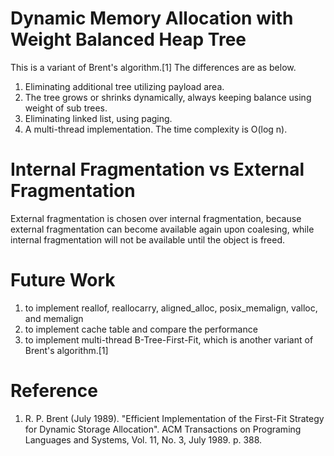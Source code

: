 # Dynamic Memory Allocation with Weight Balanced Heap Tree
This is a variant of Brent's algorithm.[1] The differences are as below.
1. Eliminating additional tree utilizing payload area.
2. The tree grows or shrinks dynamically, always keeping balance using weight of sub trees.
2. Eliminating linked list, using paging.
3. A multi-thread implementation.
The time complexity is O(log n).

# Internal Fragmentation vs External Fragmentation
External fragmentation is chosen over internal fragmentation, because external fragmentation can become available again upon coalesing, while internal fragmentation will not be available until the object is freed.

# Future Work
1. to implement reallof, reallocarry, aligned_alloc, posix_memalign, valloc, and memalign
2. to implement cache table and compare the performance
3. to implement multi-thread B-Tree-First-Fit, which is another variant of Brent's algorithm.[1]

# Reference
1. R. P. Brent (July 1989). "Efficient Implementation of the First-Fit Strategy for Dynamic Storage Allocation". ACM Transactions on Programing Languages and Systems, Vol. 11, No. 3, July 1989. p. 388.
